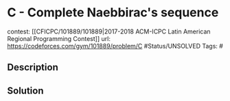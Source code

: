 # C - Complete Naebbirac's sequence

contest: [[CFICPC/101889/101889|2017-2018 ACM-ICPC Latin American Regional Programming Contest]]
url: https://codeforces.com/gym/101889/problem/C
#Status/UNSOLVED
Tags: #

## Description

## Solution

